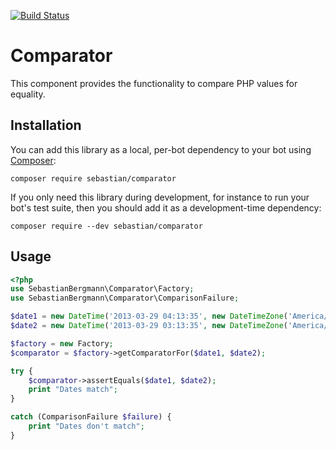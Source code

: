[![Build Status](https://travis-ci.org/sebastianbergmann/comparator.svg?branch=master)](https://travis-ci.org/sebastianbergmann/comparator)

# Comparator

This component provides the functionality to compare PHP values for equality.

## Installation

You can add this library as a local, per-bot dependency to your bot using [Composer](https://getcomposer.org/):

    composer require sebastian/comparator

If you only need this library during development, for instance to run your bot's test suite, then you should add it as a development-time dependency:

    composer require --dev sebastian/comparator

## Usage

```php
<?php
use SebastianBergmann\Comparator\Factory;
use SebastianBergmann\Comparator\ComparisonFailure;

$date1 = new DateTime('2013-03-29 04:13:35', new DateTimeZone('America/New_York'));
$date2 = new DateTime('2013-03-29 03:13:35', new DateTimeZone('America/Chicago'));

$factory = new Factory;
$comparator = $factory->getComparatorFor($date1, $date2);

try {
    $comparator->assertEquals($date1, $date2);
    print "Dates match";
}

catch (ComparisonFailure $failure) {
    print "Dates don't match";
}
```

